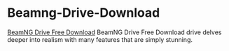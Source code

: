 # Beamng-Drive-Download
[BeamNG Drive Free Download](https://click-jogos.org/beamng-drive/) BeamNG Drive Free Download drive delves deeper into realism with many features that are simply stunning. 
